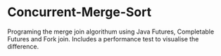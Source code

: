 # Concurrent-Merge-Sort

Programing the merge join algorithum using Java Futures, Completable Futures and Fork join. Includes a performance test to visualise the difference.
